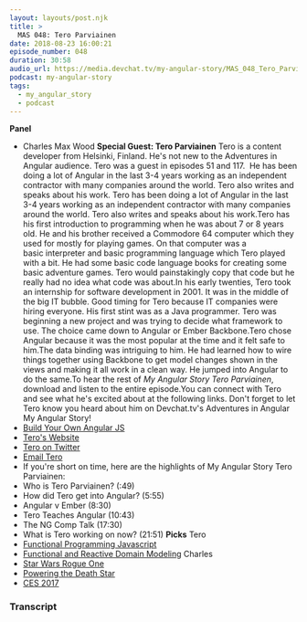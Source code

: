 ```yaml
---
layout: layouts/post.njk
title: >
  MAS 048: Tero Parviainen
date: 2018-08-23 16:00:21
episode_number: 048
duration: 30:58
audio_url: https://media.devchat.tv/my-angular-story/MAS_048_Tero_Parviainen.mp3
podcast: my-angular-story
tags:
  - my_angular_story
  - podcast
---
```


**Panel**

- Charles Max Wood
  **Special Guest: Tero Parviainen** Tero is a content developer from Helsinki, Finland. He's not new to the Adventures in Angular audience. Tero was a guest in episodes 51 and 117. &nbsp;He&nbsp;has been doing a lot of Angular in the last 3-4 years working as an independent contractor with many companies around the world.&nbsp;Tero also writes and speaks about his work. Tero has been doing a lot of Angular in the last 3-4 years working as an independent contractor with many companies around the world.&nbsp;Tero also writes and speaks about his work.Tero has his first introduction to programming when he was about 7 or 8 years old. He and his brother received a Commodore 64 computer which they used for mostly for playing games. On that computer was a basic&nbsp;interpreter and basic programming language which Tero played with a bit. He had some basic code language books for creating some basic adventure games. Tero would painstakingly copy that code but he really had no idea what code was about.In his early twenties, Tero took an internship&nbsp;for software development in 2001. It was in the middle of the big IT bubble. Good timing for Tero because&nbsp;IT companies were hiring everyone. His first stint was as a Java programmer. Tero was beginning a new project and was trying to decide what framework to use. The choice came down to Angular or Ember Backbone.Tero chose Angular because it was the most popular at the time and it felt safe to him.The data binding was intriguing to him. He had learned how to wire things together using Backbone to get model changes shown in the views and making it all work in a clean way. He jumped into Angular to do the same.To hear the rest of&nbsp;_My Angular Story Tero Parviainen_, download and listen&nbsp;to the entire episode.You can connect with Tero and see what he's excited about at the following links. Don't forget to let Tero know you heard about him on Devchat.tv's Adventures in Angular My Angular Story!
- [Build Your Own Angular JS](https://teropa.info/build-your-own-angular/)
- [Tero's Website](https://teropa.info/)
- [Tero on Twitter](https://twitter.com/teropa?ref_src=twsrc%5Egoogle%7Ctwcamp%5Eserp%7Ctwgr%5Eauthor)
- [Email Tero](tero@teropa.info)
- If you're short on time, here are the highlights of&nbsp;My Angular Story Tero Parviainen:
- Who is Tero Parviainen? (:49)
- How did Tero get into Angular? (5:55)
- Angular v Ember (8:30)
- Tero Teaches Angular (10:43)
- The NG Comp Talk (17:30)
- What is Tero working on now? (21:51)
  **Picks** Tero
- [Functional Programming Javascript](https://www.manning.com/books/functional-programming-in-javascript)
- [Functional and Reactive Domain Modeling](https://www.manning.com/books/functional-and-reactive-domain-modeling)
  Charles
- [Star Wars Rogue One](http://www.starwars.com/films/rogue-one)
- [Powering the Death Star](https://www.ovoenergy.com/blog/energy/as-rogue-one-arrives-in-cinemas-we-estimate-the-cost-of-powering-the-death-star.html)
- [CES 2017](http://www.ces.tech/)

### Transcript
